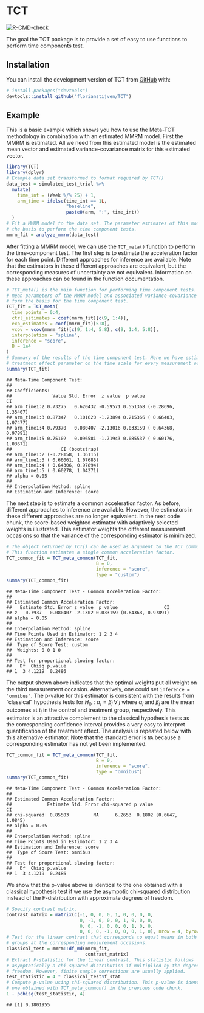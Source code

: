
# TCT

<!-- badges: start -->

[![R-CMD-check](https://github.com/florianstijven/TCT/actions/workflows/R-CMD-check.yaml/badge.svg)](https://github.com/florianstijven/TCT/actions/workflows/R-CMD-check.yaml)
<!-- badges: end -->

The goal the TCT package is to provide a set of easy to use functions to
perform time components test.

## Installation

You can install the development version of TCT from
[GitHub](https://github.com/) with:

``` r
# install.packages("devtools")
devtools::install_github("florianstijven/TCT")
```

## Example

This is a basic example which shows you how to use the Meta-TCT
methodology in combination with an estimated MMRM model. First the MMRM
is estimated. All we need from this estimated model is the estimated
mean vector and estimated variance-covariance matrix for this estimated
vector.

``` r
library(TCT)
library(dplyr)
# Example data set transformed to format required by TCT()
data_test = simulated_test_trial %>%
  mutate(
    time_int = (Week %/% 25) + 1,
    arm_time = ifelse(time_int == 1L,
                      "baseline",
                      paste0(arm, ":", time_int))
  )
# Fit a MMRM model to the data set. The parameter estimates of this model form
# the basis to perform the time component tests.
mmrm_fit = analyze_mmrm(data_test)
```

After fitting a MMRM model, we can use the `TCT_meta()` function to
perform the time-component test. The first step is to estimate the
acceleration factor for each time point. Different approaches for
inference are available. Note that the estimators in these different
approaches are equivalent, but the corresponding measures of uncertainty
are not equivalent. Information on these approaches can be found in the
function documentation.

``` r
# TCT_meta() is the main function for performing time component tests. The estimated
# mean parameters of the MMRM model and associated variance-covariance matrix
# form the basis for the time component test.
TCT_fit = TCT_meta(
  time_points = 0:4,
  ctrl_estimates = coef(mmrm_fit)[c(9, 1:4)],
  exp_estimates = coef(mmrm_fit)[5:8],
  vcov = vcov(mmrm_fit)[c(9, 1:4, 5:8), c(9, 1:4, 5:8)],
  interpolation = "spline",
  inference = "score",
  B = 1e4
)
# Summary of the results of the time component test. Here we have estimated a
# treatment effect parameter on the time scale for every measurement occasion.
summary(TCT_fit)
```

    ## Meta-Time Component Test: 
    ## 
    ## Coefficients: 
    ##               Value Std. Error  z value  p value                  CI
    ## arm_time1:2 0.73275   0.620432 -0.59571 0.551368 (-0.28696, 1.35407)
    ## arm_time1:3 0.87347   0.101620 -1.23894 0.215366 ( 0.66403, 1.07477)
    ## arm_time1:4 0.79370   0.080407 -2.13016 0.033159 ( 0.64368, 0.97891)
    ## arm_time1:5 0.75102   0.096581 -1.71943 0.085537 ( 0.60176, 1.03671)
    ##                  CI (bootstrap)
    ## arm_time1:2 (-0.28158, 1.36115)
    ## arm_time1:3 ( 0.66061, 1.07685)
    ## arm_time1:4 ( 0.64306, 0.97894)
    ## arm_time1:5 ( 0.60278, 1.04271)
    ## alpha = 0.05
    ## 
    ## Interpolation Method: spline
    ## Estimation and Inference: score

The next step is to estimate a common acceleration factor. As before,
different approaches to inference are available. However, the estimators
in these different approaches are no longer equivalent. In the next code
chunk, the score-based weighted estimator with adaptively selected
weights is illustrated. This estimator weights the different measurement
occasions so that the variance of the corresponding estimator is
minimized.

``` r
# The object returned by TCT() can be used as argument to the TCT_common() function.
# This function estimates a single common acceleration factor.
TCT_common_fit = TCT_meta_common(TCT_fit,
                                 B = 0,
                                 inference = "score",
                                 type = "custom")
summary(TCT_common_fit)
```

    ## Meta-Time Component Test - Common Acceleration Factor:
    ## 
    ## Estimated Common Acceleration Factor: 
    ##   Estimate Std. Error z value  p value                 CI
    ## z   0.7937   0.080407 -2.1302 0.033159 (0.64368, 0.97891)
    ## alpha = 0.05
    ## 
    ## Interpolation Method: spline
    ## Time Points Used in Estimator: 1 2 3 4
    ## Estimation and Inference: score
    ##  Type of Score Test: custom
    ##  Weights: 0 0 1 0
    ## 
    ## Test for proportional slowing factor:
    ##   Df  Chisq p.value
    ## 1  3 4.1219  0.2486

The output shown above indicates that the optimal weights put all weight
on the third measurement occasion. Alternatively, one could set
`inference = "omnibus"`. The p-value for this estimator is consistent
with the results from “classical” hypothesis tests for
$H_0: \alpha_j = \beta_j \; \forall \; j$ where $\alpha_j$ and $\beta_j$
are the mean outcomes at $t_j$ in the control and treatment group,
respectively. This estimator is an attractive complement to the
classical hypothesis tests as the corresponding confidence interval
provides a very easy to interpret quantification of the treatment
effect. The analysis is repeated below with this alternative estimator.
Note that the standard error is `NA` because a corresponding estimator
has not yet been implemented.

``` r
TCT_common_fit = TCT_meta_common(TCT_fit,
                                 B = 0,
                                 inference = "score",
                                 type = "omnibus")
summary(TCT_common_fit)
```

    ## Meta-Time Component Test - Common Acceleration Factor:
    ## 
    ## Estimated Common Acceleration Factor: 
    ##             Estimate Std. Error chi-squared p value               CI
    ## chi-squared  0.85503         NA      6.2653  0.1802 (0.6647, 1.0845)
    ## alpha = 0.05
    ## 
    ## Interpolation Method: spline
    ## Time Points Used in Estimator: 1 2 3 4
    ## Estimation and Inference: score
    ##  Type of Score Test: omnibus
    ## 
    ## Test for proportional slowing factor:
    ##   Df  Chisq p.value
    ## 1  3 4.1219  0.2486

We show that the p-value above is identical to the one obtained with a
classical hypothesis test if we use the asympotic chi-squared
distribution instead of the F-distribution with approximate degrees of
freedom.

``` r
# Specify contrast matrix. 
contrast_matrix = matrix(c(-1, 0, 0, 0, 1, 0, 0, 0, 0,
                           0, -1, 0, 0, 0, 1, 0, 0, 0,
                           0, 0, -1, 0, 0, 0, 1, 0, 0,
                           0, 0, 0, -1, 0, 0, 0, 1, 0), nrow = 4, byrow = TRUE)
# Test for the linear contrast that corresponds to equal means in both treatment
# groups at the corresponding measurement occasions.
classical_test = mmrm::df_md(mmrm_fit,
                             contrast_matrix)
# Extract F-statistic for the linear contrast. This statistic follows
# asymptotically a chi-squared distribution if multiplied by the degrees of
# freedom. However, finite sample corrections are usually applied.
test_statistic = 4 * classical_test$f_stat
# Compute p-value using chi-squared distribution. This p-value is identical to the
# one obtained with TCT_meta_common() in the previous code chunk.
1 - pchisq(test_statistic, 4)
```

    ## [1] 0.1801955
